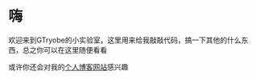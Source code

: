 # 嗨
欢迎来到GTryobe的小实验室，这里用来给我敲敲代码，搞一下其他的什么东西，总之你可以在这里随便看看

或许你还会对我的[个人博客网站](http://xiesblog.wikidot.com/)感兴趣
